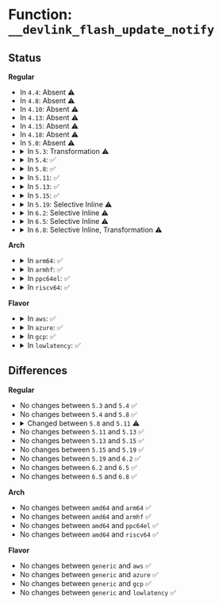 # Function: <code>__devlink_flash_update_notify</code>

## Status
<b>Regular</b>
<ul>
<li>
In <code>4.4</code>: Absent ⚠️
</li>
<li>
In <code>4.8</code>: Absent ⚠️
</li>
<li>
In <code>4.10</code>: Absent ⚠️
</li>
<li>
In <code>4.13</code>: Absent ⚠️
</li>
<li>
In <code>4.15</code>: Absent ⚠️
</li>
<li>
In <code>4.18</code>: Absent ⚠️
</li>
<li>
In <code>5.0</code>: Absent ⚠️
</li>
<li>
<details>
<summary>In <code>5.3</code>: Transformation ⚠️</summary>

```c
void __devlink_flash_update_notify(struct devlink *devlink, enum devlink_command cmd, const char *status_msg, const char *component, long unsigned int done, long unsigned int total);
```

**Collision:** Unique Static

**Inline:** No

**Transformation:** True

**Instances:**

```
In net/core/devlink.c (0)
Location: net/core/devlink.c:2734
Inline: False
Direct callers:
  - net/core/devlink.c:devlink_flash_update_status_notify
  - net/core/devlink.c:devlink_flash_update_end_notify
  - net/core/devlink.c:devlink_flash_update_begin_notify
```
**Symbols:**

```
ffffffff8194e9b0-ffffffff8194ebab: __devlink_flash_update_notify (STB_LOCAL)
ffffffff8195249b-ffffffff819524c8: __devlink_flash_update_notify.cold (STB_LOCAL)
```
</details>
</li>
<li>
<details>
<summary>In <code>5.4</code>: ✅</summary>

```c
void __devlink_flash_update_notify(struct devlink *devlink, enum devlink_command cmd, const char *status_msg, const char *component, long unsigned int done, long unsigned int total);
```

**Collision:** Unique Static

**Inline:** No

**Transformation:** False

**Instances:**

```
In net/core/devlink.c (ffffffff81984c30)
Location: net/core/devlink.c:2761
Inline: False
Direct callers:
  - net/core/devlink.c:devlink_flash_update_status_notify
  - net/core/devlink.c:devlink_flash_update_end_notify
  - net/core/devlink.c:devlink_flash_update_begin_notify
```
**Symbols:**

```
ffffffff81984c30-ffffffff81984e32: __devlink_flash_update_notify (STB_LOCAL)
```
</details>
</li>
<li>
<details>
<summary>In <code>5.8</code>: ✅</summary>

```c
void __devlink_flash_update_notify(struct devlink *devlink, enum devlink_command cmd, const char *status_msg, const char *component, long unsigned int done, long unsigned int total);
```

**Collision:** Unique Static

**Inline:** No

**Transformation:** False

**Instances:**

```
In net/core/devlink.c (ffffffff81a5e340)
Location: net/core/devlink.c:2889
Inline: False
Direct callers:
  - net/core/devlink.c:devlink_flash_update_status_notify
  - net/core/devlink.c:devlink_flash_update_end_notify
  - net/core/devlink.c:devlink_flash_update_begin_notify
```
**Symbols:**

```
ffffffff81a5e340-ffffffff81a5e52a: __devlink_flash_update_notify (STB_LOCAL)
```
</details>
</li>
<li>
<details>
<summary>In <code>5.11</code>: ✅</summary>

```c
void __devlink_flash_update_notify(struct devlink *devlink, enum devlink_command cmd, struct devlink_flash_notify *params);
```

**Collision:** Unique Static

**Inline:** No

**Transformation:** False

**Instances:**

```
In net/core/devlink.c (ffffffff81a63180)
Location: net/core/devlink.c:3370
Inline: False
Direct callers:
  - net/core/devlink.c:devlink_compat_flash_update
  - net/core/devlink.c:devlink_compat_flash_update
  - net/core/devlink.c:devlink_nl_cmd_flash_update
  - net/core/devlink.c:devlink_nl_cmd_flash_update
  - net/core/devlink.c:devlink_flash_update_timeout_notify
  - net/core/devlink.c:devlink_flash_update_status_notify
```
**Symbols:**

```
ffffffff81a63180-ffffffff81a6321c: __devlink_flash_update_notify (STB_LOCAL)
```
</details>
</li>
<li>
<details>
<summary>In <code>5.13</code>: ✅</summary>

```c
void __devlink_flash_update_notify(struct devlink *devlink, enum devlink_command cmd, struct devlink_flash_notify *params);
```

**Collision:** Unique Static

**Inline:** No

**Transformation:** False

**Instances:**

```
In net/core/devlink.c (ffffffff81a47060)
Location: net/core/devlink.c:3573
Inline: False
Direct callers:
  - net/core/devlink.c:devlink_compat_flash_update
  - net/core/devlink.c:devlink_compat_flash_update
  - net/core/devlink.c:devlink_nl_cmd_flash_update
  - net/core/devlink.c:devlink_nl_cmd_flash_update
  - net/core/devlink.c:devlink_flash_update_timeout_notify
  - net/core/devlink.c:devlink_flash_update_status_notify
```
**Symbols:**

```
ffffffff81a47060-ffffffff81a470fc: __devlink_flash_update_notify (STB_LOCAL)
```
</details>
</li>
<li>
<details>
<summary>In <code>5.15</code>: ✅</summary>

```c
void __devlink_flash_update_notify(struct devlink *devlink, enum devlink_command cmd, struct devlink_flash_notify *params);
```

**Collision:** Unique Static

**Inline:** No

**Transformation:** False

**Instances:**

```
In net/core/devlink.c (ffffffff81afcf70)
Location: net/core/devlink.c:4143
Inline: False
Direct callers:
  - net/core/devlink.c:devlink_compat_flash_update
  - net/core/devlink.c:devlink_compat_flash_update
  - net/core/devlink.c:devlink_nl_cmd_flash_update
  - net/core/devlink.c:devlink_nl_cmd_flash_update
  - net/core/devlink.c:devlink_flash_update_timeout_notify
  - net/core/devlink.c:devlink_flash_update_status_notify
```
**Symbols:**

```
ffffffff81afcf70-ffffffff81afd00c: __devlink_flash_update_notify (STB_LOCAL)
```
</details>
</li>
<li>
<details>
<summary>In <code>5.19</code>: Selective Inline ⚠️</summary>

```c
void __devlink_flash_update_notify(struct devlink *devlink, enum devlink_command cmd, struct devlink_flash_notify *params);
```

**Collision:** Unique Static

**Inline:** Selective

**Transformation:** False

**Instances:**

```
In net/core/devlink.c (ffffffff81c7fef0)
Location: net/core/devlink.c:4655
Inline: True
Direct callers:
  - net/core/devlink.c:devlink_compat_flash_update
  - net/core/devlink.c:devlink_compat_flash_update
  - net/core/devlink.c:devlink_nl_cmd_flash_update
  - net/core/devlink.c:devlink_nl_cmd_flash_update
  - net/core/devlink.c:devlink_flash_update_timeout_notify
  - net/core/devlink.c:devlink_flash_update_status_notify
```
**Symbols:**

```
ffffffff81c7fef0-ffffffff81c7ffe6: __devlink_flash_update_notify (STB_LOCAL)
```
</details>
</li>
<li>
<details>
<summary>In <code>6.2</code>: Selective Inline ⚠️</summary>

```c
void __devlink_flash_update_notify(struct devlink *devlink, enum devlink_command cmd, struct devlink_flash_notify *params);
```

**Collision:** Unique Static

**Inline:** Selective

**Transformation:** False

**Instances:**

```
In net/core/devlink.c (ffffffff81e38f90)
Location: net/core/devlink.c:4921
Inline: True
Direct callers:
  - net/core/devlink.c:devlink_compat_flash_update
  - net/core/devlink.c:devlink_compat_flash_update
  - net/core/devlink.c:devlink_nl_cmd_flash_update
  - net/core/devlink.c:devlink_nl_cmd_flash_update
  - net/core/devlink.c:devlink_flash_update_timeout_notify
  - net/core/devlink.c:devlink_flash_update_status_notify
```
**Symbols:**

```
ffffffff81e38f90-ffffffff81e39086: __devlink_flash_update_notify (STB_LOCAL)
```
</details>
</li>
<li>
<details>
<summary>In <code>6.5</code>: Selective Inline ⚠️</summary>

```c
void __devlink_flash_update_notify(struct devlink *devlink, enum devlink_command cmd, struct devlink_flash_notify *params);
```

**Collision:** Unique Static

**Inline:** Selective

**Transformation:** False

**Instances:**

```
In net/devlink/dev.c (ffffffff82044180)
Location: net/devlink/dev.c:891
Inline: True
Direct callers:
  - net/devlink/dev.c:devlink_compat_flash_update
  - net/devlink/dev.c:devlink_compat_flash_update
  - net/devlink/dev.c:devlink_nl_cmd_flash_update
  - net/devlink/dev.c:devlink_nl_cmd_flash_update
  - net/devlink/dev.c:devlink_flash_update_timeout_notify
  - net/devlink/dev.c:devlink_flash_update_status_notify
```
**Symbols:**

```
ffffffff82044180-ffffffff82044277: __devlink_flash_update_notify (STB_LOCAL)
```
</details>
</li>
<li>
<details>
<summary>In <code>6.8</code>: Selective Inline, Transformation ⚠️</summary>

```c
void __devlink_flash_update_notify(struct devlink *devlink, enum devlink_command cmd, struct devlink_flash_notify *params);
```

**Collision:** Unique Static

**Inline:** Selective

**Transformation:** True

**Instances:**

```
In net/devlink/dev.c (ffffffff82103950)
Location: net/devlink/dev.c:993
Inline: True
Direct callers:
  - net/devlink/dev.c:devlink_compat_flash_update
  - net/devlink/dev.c:devlink_compat_flash_update
  - net/devlink/dev.c:devlink_nl_flash_update_doit
  - net/devlink/dev.c:devlink_nl_flash_update_doit
  - net/devlink/dev.c:devlink_flash_update_timeout_notify
  - net/devlink/dev.c:devlink_flash_update_status_notify
```
**Symbols:**

```
ffffffff82103950-ffffffff82103aa0: __devlink_flash_update_notify.part.0 (STB_LOCAL)
ffffffff82103ab0-ffffffff82103b42: __devlink_flash_update_notify (STB_LOCAL)
```
</details>
</li>
</ul>
<b>Arch</b>
<ul>
<li>
<details>
<summary>In <code>arm64</code>: ✅</summary>

```c
void __devlink_flash_update_notify(struct devlink *devlink, enum devlink_command cmd, const char *status_msg, const char *component, long unsigned int done, long unsigned int total);
```

**Collision:** Unique Static

**Inline:** No

**Transformation:** False

**Instances:**

```
In net/core/devlink.c (ffff800010c2d250)
Location: net/core/devlink.c:2761
Inline: False
Direct callers:
  - net/core/devlink.c:devlink_flash_update_status_notify
  - net/core/devlink.c:devlink_flash_update_end_notify
  - net/core/devlink.c:devlink_flash_update_begin_notify
```
**Symbols:**

```
ffff800010c2d250-ffff800010c2d434: __devlink_flash_update_notify (STB_LOCAL)
```
</details>
</li>
<li>
<details>
<summary>In <code>armhf</code>: ✅</summary>

```c
void __devlink_flash_update_notify(struct devlink *devlink, enum devlink_command cmd, const char *status_msg, const char *component, long unsigned int done, long unsigned int total);
```

**Collision:** Unique Static

**Inline:** No

**Transformation:** False

**Instances:**

```
In net/core/devlink.c (c0d43830)
Location: net/core/devlink.c:2761
Inline: False
Direct callers:
  - net/core/devlink.c:devlink_flash_update_status_notify
  - net/core/devlink.c:devlink_flash_update_end_notify
  - net/core/devlink.c:devlink_flash_update_begin_notify
```
**Symbols:**

```
c0d43830-c0d43a70: __devlink_flash_update_notify (STB_LOCAL)
```
</details>
</li>
<li>
<details>
<summary>In <code>ppc64el</code>: ✅</summary>

```c
void __devlink_flash_update_notify(struct devlink *devlink, enum devlink_command cmd, const char *status_msg, const char *component, long unsigned int done, long unsigned int total);
```

**Collision:** Unique Static

**Inline:** No

**Transformation:** False

**Instances:**

```
In net/core/devlink.c (c000000000d256c0)
Location: net/core/devlink.c:2761
Inline: False
Direct callers:
  - net/core/devlink.c:devlink_flash_update_status_notify
  - net/core/devlink.c:devlink_flash_update_end_notify
  - net/core/devlink.c:devlink_flash_update_begin_notify
```
**Symbols:**

```
c000000000d256c0-c000000000d25958: __devlink_flash_update_notify (STB_LOCAL)
```
</details>
</li>
<li>
<details>
<summary>In <code>riscv64</code>: ✅</summary>

```c
void __devlink_flash_update_notify(struct devlink *devlink, enum devlink_command cmd, const char *status_msg, const char *component, long unsigned int done, long unsigned int total);
```

**Collision:** Unique Static

**Inline:** No

**Transformation:** False

**Instances:**

```
In net/core/devlink.c (ffffffe0007a44e4)
Location: net/core/devlink.c:2761
Inline: False
Direct callers:
  - net/core/devlink.c:devlink_flash_update_status_notify
  - net/core/devlink.c:devlink_flash_update_end_notify
  - net/core/devlink.c:devlink_flash_update_begin_notify
```
**Symbols:**

```
ffffffe0007a44e4-ffffffe0007a4668: __devlink_flash_update_notify (STB_LOCAL)
```
</details>
</li>
</ul>
<b>Flavor</b>
<ul>
<li>
<details>
<summary>In <code>aws</code>: ✅</summary>

```c
void __devlink_flash_update_notify(struct devlink *devlink, enum devlink_command cmd, const char *status_msg, const char *component, long unsigned int done, long unsigned int total);
```

**Collision:** Unique Static

**Inline:** No

**Transformation:** False

**Instances:**

```
In net/core/devlink.c (ffffffff81924aa0)
Location: net/core/devlink.c:2761
Inline: False
Direct callers:
  - net/core/devlink.c:devlink_flash_update_status_notify
  - net/core/devlink.c:devlink_flash_update_end_notify
  - net/core/devlink.c:devlink_flash_update_begin_notify
```
**Symbols:**

```
ffffffff81924aa0-ffffffff81924ca2: __devlink_flash_update_notify (STB_LOCAL)
```
</details>
</li>
<li>
<details>
<summary>In <code>azure</code>: ✅</summary>

```c
void __devlink_flash_update_notify(struct devlink *devlink, enum devlink_command cmd, const char *status_msg, const char *component, long unsigned int done, long unsigned int total);
```

**Collision:** Unique Static

**Inline:** No

**Transformation:** False

**Instances:**

```
In net/core/devlink.c (ffffffff818de850)
Location: net/core/devlink.c:2761
Inline: False
Direct callers:
  - net/core/devlink.c:devlink_flash_update_status_notify
  - net/core/devlink.c:devlink_flash_update_end_notify
  - net/core/devlink.c:devlink_flash_update_begin_notify
```
**Symbols:**

```
ffffffff818de850-ffffffff818dea52: __devlink_flash_update_notify (STB_LOCAL)
```
</details>
</li>
<li>
<details>
<summary>In <code>gcp</code>: ✅</summary>

```c
void __devlink_flash_update_notify(struct devlink *devlink, enum devlink_command cmd, const char *status_msg, const char *component, long unsigned int done, long unsigned int total);
```

**Collision:** Unique Static

**Inline:** No

**Transformation:** False

**Instances:**

```
In net/core/devlink.c (ffffffff81975c30)
Location: net/core/devlink.c:2761
Inline: False
Direct callers:
  - net/core/devlink.c:devlink_flash_update_status_notify
  - net/core/devlink.c:devlink_flash_update_end_notify
  - net/core/devlink.c:devlink_flash_update_begin_notify
```
**Symbols:**

```
ffffffff81975c30-ffffffff81975e32: __devlink_flash_update_notify (STB_LOCAL)
```
</details>
</li>
<li>
<details>
<summary>In <code>lowlatency</code>: ✅</summary>

```c
void __devlink_flash_update_notify(struct devlink *devlink, enum devlink_command cmd, const char *status_msg, const char *component, long unsigned int done, long unsigned int total);
```

**Collision:** Unique Static

**Inline:** No

**Transformation:** False

**Instances:**

```
In net/core/devlink.c (ffffffff81998120)
Location: net/core/devlink.c:2761
Inline: False
Direct callers:
  - net/core/devlink.c:devlink_flash_update_status_notify
  - net/core/devlink.c:devlink_flash_update_end_notify
  - net/core/devlink.c:devlink_flash_update_begin_notify
```
**Symbols:**

```
ffffffff81998120-ffffffff81998322: __devlink_flash_update_notify (STB_LOCAL)
```
</details>
</li>
</ul>

## Differences
<b>Regular</b>
<ul>
<li>
No changes between <code>5.3</code> and <code>5.4</code> ✅
</li>
<li>
No changes between <code>5.4</code> and <code>5.8</code> ✅
</li>
<li>
<details>
<summary>Changed between <code>5.8</code> and <code>5.11</code> ⚠️</summary>
<ul>
<li>
<b>Param added. </b>
<code>struct devlink_flash_notify *params</code>
</li>
<li>
<b>Param removed. </b>
<code>const char *status_msg</code>
</li>
<li>
<b>Param removed. </b>
<code>const char *component</code>
</li>
<li>
<b>Param removed. </b>
<code>long unsigned int done</code>
</li>
<li>
<b>Param removed. </b>
<code>long unsigned int total</code>
</li>
</ul>
</details>
</li>
<li>
No changes between <code>5.11</code> and <code>5.13</code> ✅
</li>
<li>
No changes between <code>5.13</code> and <code>5.15</code> ✅
</li>
<li>
No changes between <code>5.15</code> and <code>5.19</code> ✅
</li>
<li>
No changes between <code>5.19</code> and <code>6.2</code> ✅
</li>
<li>
No changes between <code>6.2</code> and <code>6.5</code> ✅
</li>
<li>
No changes between <code>6.5</code> and <code>6.8</code> ✅
</li>
</ul>
<b>Arch</b>
<ul>
<li>
No changes between <code>amd64</code> and <code>arm64</code> ✅
</li>
<li>
No changes between <code>amd64</code> and <code>armhf</code> ✅
</li>
<li>
No changes between <code>amd64</code> and <code>ppc64el</code> ✅
</li>
<li>
No changes between <code>amd64</code> and <code>riscv64</code> ✅
</li>
</ul>
<b>Flavor</b>
<ul>
<li>
No changes between <code>generic</code> and <code>aws</code> ✅
</li>
<li>
No changes between <code>generic</code> and <code>azure</code> ✅
</li>
<li>
No changes between <code>generic</code> and <code>gcp</code> ✅
</li>
<li>
No changes between <code>generic</code> and <code>lowlatency</code> ✅
</li>
</ul>

